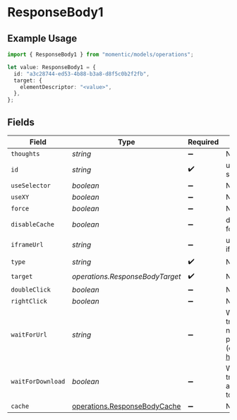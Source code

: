 # ResponseBody1

## Example Usage

```typescript
import { ResponseBody1 } from "momentic/models/operations";

let value: ResponseBody1 = {
  id: "a3c28744-ed53-4b88-b3a8-d8f5c0b2f2fb",
  target: {
    elementDescriptor: "<value>",
  },
};
```

## Fields

| Field                                                                                                                          | Type                                                                                                                           | Required                                                                                                                       | Description                                                                                                                    |
| ------------------------------------------------------------------------------------------------------------------------------ | ------------------------------------------------------------------------------------------------------------------------------ | ------------------------------------------------------------------------------------------------------------------------------ | ------------------------------------------------------------------------------------------------------------------------------ |
| `thoughts`                                                                                                                     | *string*                                                                                                                       | :heavy_minus_sign:                                                                                                             | N/A                                                                                                                            |
| `id`                                                                                                                           | *string*                                                                                                                       | :heavy_check_mark:                                                                                                             | unique identifier to this step, used for step cache                                                                            |
| `useSelector`                                                                                                                  | *boolean*                                                                                                                      | :heavy_minus_sign:                                                                                                             | N/A                                                                                                                            |
| `useXY`                                                                                                                        | *boolean*                                                                                                                      | :heavy_minus_sign:                                                                                                             | N/A                                                                                                                            |
| `force`                                                                                                                        | *boolean*                                                                                                                      | :heavy_minus_sign:                                                                                                             | N/A                                                                                                                            |
| `disableCache`                                                                                                                 | *boolean*                                                                                                                      | :heavy_minus_sign:                                                                                                             | disable element caching for this step                                                                                          |
| `iframeUrl`                                                                                                                    | *string*                                                                                                                       | :heavy_minus_sign:                                                                                                             | url or url regex for the iframe                                                                                                |
| `type`                                                                                                                         | *string*                                                                                                                       | :heavy_check_mark:                                                                                                             | N/A                                                                                                                            |
| `target`                                                                                                                       | *operations.ResponseBodyTarget*                                                                                                | :heavy_check_mark:                                                                                                             | N/A                                                                                                                            |
| `doubleClick`                                                                                                                  | *boolean*                                                                                                                      | :heavy_minus_sign:                                                                                                             | N/A                                                                                                                            |
| `rightClick`                                                                                                                   | *boolean*                                                                                                                      | :heavy_minus_sign:                                                                                                             | N/A                                                                                                                            |
| `waitForUrl`                                                                                                                   | *string*                                                                                                                       | :heavy_minus_sign:                                                                                                             | Wait for the click to trigger a page load or new tab that matches the provided URL or URL glob (e.g. https://google.com/**/*). |
| `waitForDownload`                                                                                                              | *boolean*                                                                                                                      | :heavy_minus_sign:                                                                                                             | Wait for the click to trigger a file download and for the file download to complete.                                           |
| `cache`                                                                                                                        | [operations.ResponseBodyCache](../../models/operations/responsebodycache.md)                                                   | :heavy_minus_sign:                                                                                                             | N/A                                                                                                                            |